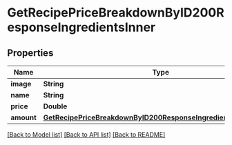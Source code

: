 # GetRecipePriceBreakdownByID200ResponseIngredientsInner

## Properties
Name | Type | Description | Notes
------------ | ------------- | ------------- | -------------
**image** | **String** |  | 
**name** | **String** |  | 
**price** | **Double** |  | 
**amount** | [**GetRecipePriceBreakdownByID200ResponseIngredientsInnerAmount**](GetRecipePriceBreakdownByID200ResponseIngredientsInnerAmount.md) |  | [optional] 

[[Back to Model list]](../README.md#documentation-for-models) [[Back to API list]](../README.md#documentation-for-api-endpoints) [[Back to README]](../README.md)



